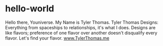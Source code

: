 # hello-world
Hello there, Youniverse. My Name is Tyler Thomas. Tyler Thomas Designs: Everything from spaceships to relationships, it's what I does. Designs are like flavors; preference of one flavor over another doesn't disqualify every flavor. Let's find your flavor. www.TylerThomas.me

